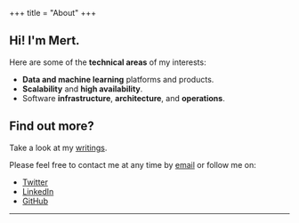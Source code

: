+++
title = "About"
+++

## Hi! I'm Mert.

Here are some of the **technical areas** of my interests:

* **Data and machine learning** platforms and products.
* **Scalability** and **high availability**.
* Software **infrastructure**, **architecture**, and **operations**.

## Find out more?

Take a look at my [writings](/posts).

Please feel free to contact me at any time by [email](mailto:mertkavi@gmail.com) or follow me on:

* [Twitter](https://twitter.com/mkavi)
* [LinkedIn](https://linkedin.com/in/mertkavi)
* [GitHub](https://github.com/mertkavi)

---

<script async data-uid="46fa8c47ab" src="https://mert-kavi.ck.page/46fa8c47ab/index.js"></script>
